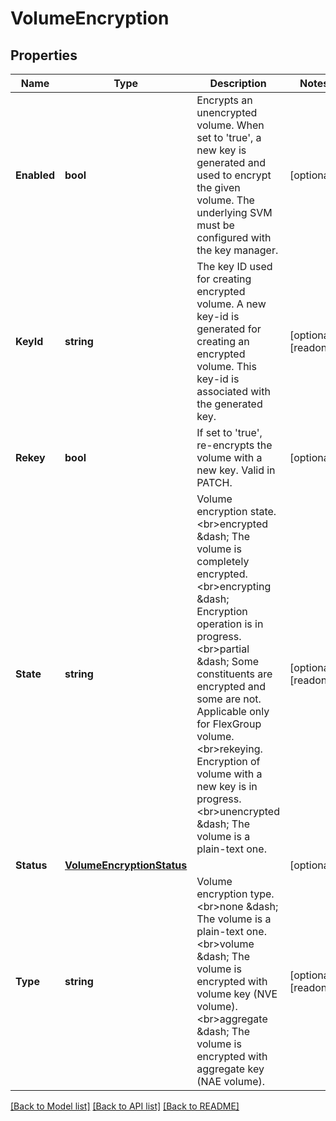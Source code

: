 # VolumeEncryption

## Properties

Name | Type | Description | Notes
------------ | ------------- | ------------- | -------------
**Enabled** | **bool** | Encrypts an unencrypted volume. When set to &#39;true&#39;, a new key is generated and used to encrypt the given volume. The underlying SVM must be configured with the key manager. | [optional] 
**KeyId** | **string** | The key ID used for creating encrypted volume. A new key-id is generated for creating an encrypted volume. This key-id is associated with the generated key. | [optional] [readonly] 
**Rekey** | **bool** | If set to &#39;true&#39;, re-encrypts the volume with a new key. Valid in PATCH. | [optional] 
**State** | **string** | Volume encryption state.&lt;br&gt;encrypted &amp;dash; The volume is completely encrypted.&lt;br&gt;encrypting &amp;dash; Encryption operation is in progress.&lt;br&gt;partial &amp;dash; Some constituents are encrypted and some are not. Applicable only for FlexGroup volume.&lt;br&gt;rekeying. Encryption of volume with a new key is in progress.&lt;br&gt;unencrypted &amp;dash; The volume is a plain-text one. | [optional] [readonly] 
**Status** | [**VolumeEncryptionStatus**](volume_encryption_status.md) |  | [optional] 
**Type** | **string** | Volume encryption type.&lt;br&gt;none &amp;dash; The volume is a plain-text one.&lt;br&gt;volume &amp;dash; The volume is encrypted with volume key (NVE volume).&lt;br&gt;aggregate &amp;dash; The volume is encrypted with aggregate key (NAE volume). | [optional] [readonly] 

[[Back to Model list]](../README.md#documentation-for-models) [[Back to API list]](../README.md#documentation-for-api-endpoints) [[Back to README]](../README.md)


